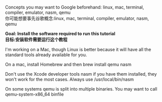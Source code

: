 Concepts you may want to Google beforehand: linux, mac, terminal, compiler, emulator, nasm, qemu<br/>
你可能想要事先谷歌概念:linux, mac, terminal, compiler, emulator, nasm, qemu<br/>

**Goal: Install the software required to run this tutorial<br/>
目标:安装软件需要运行这个教程**

I'm working on a Mac, though Linux is better because it will have all the standard tools already available for you.

On a mac, install Homebrew and then brew install qemu nasm

Don't use the Xcode developer tools nasm if you have them installed, they won't work for the most cases. Always use /usr/local/bin/nasm

On some systems qemu is split into multiple binaries. You may want to call qemu-system-x86_64 binfile
